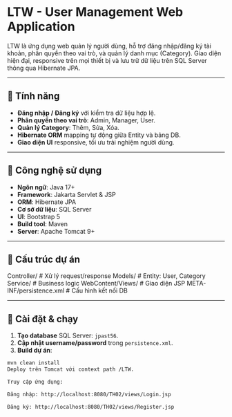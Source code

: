 # LTW - User Management Web Application

LTW là ứng dụng web quản lý người dùng, hỗ trợ đăng nhập/đăng ký tài khoản, phân quyền theo vai trò, và quản lý danh mục (Category). Giao diện hiện đại, responsive trên mọi thiết bị và lưu trữ dữ liệu trên SQL Server thông qua Hibernate JPA.

---

## 📌 Tính năng

- **Đăng nhập / Đăng ký** với kiểm tra dữ liệu hợp lệ.
- **Phân quyền theo vai trò**: Admin, Manager, User.
- **Quản lý Category**: Thêm, Sửa, Xóa.
- **Hibernate ORM** mapping tự động giữa Entity và bảng DB.
- **Giao diện UI** responsive, tối ưu trải nghiệm người dùng.

---

## 📌 Công nghệ sử dụng

- **Ngôn ngữ**: Java 17+
- **Framework**: Jakarta Servlet & JSP
- **ORM**: Hibernate JPA
- **Cơ sở dữ liệu**: SQL Server
- **UI**: Bootstrap 5
- **Build tool**: Maven
- **Server**: Apache Tomcat 9+

---

## 📌 Cấu trúc dự án

Controller/ # Xử lý request/response
Models/ # Entity: User, Category
Service/ # Business logic
WebContent/Views/ # Giao diện JSP
META-INF/persistence.xml # Cấu hình kết nối DB


---

## 📌 Cài đặt & chạy

1. **Tạo database** SQL Server: `jpast56`.
2. **Cập nhật username/password** trong `persistence.xml`.
3. **Build dự án**:

```bash
mvn clean install
Deploy trên Tomcat với context path /LTW.

Truy cập ứng dụng:

Đăng nhập: http://localhost:8080/TH02/views/Login.jsp

Đăng ký: http://localhost:8080/TH02/views/Register.jsp
